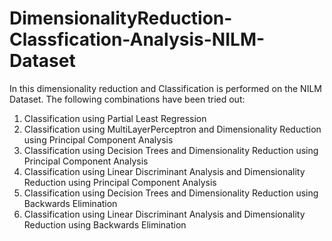 # DimensionalityReduction-Classfication-Analysis-NILM-Dataset
In this dimensionality reduction and Classification is performed on the NILM Dataset. The following combinations have been tried out:

1) Classification using Partial Least Regression
2) Classification using MultiLayerPerceptron and Dimensionality Reduction using Principal Component Analysis
3) Classification using Decision Trees and Dimensionality Reduction using Principal Component Analysis
4) Classification using Linear Discriminant Analysis and Dimensionality Reduction using Principal Component Analysis
5) Classification using Decision Trees and Dimensionality Reduction using Backwards Elimination
6) Classification using Linear Discriminant Analysis and Dimensionality Reduction using Backwards Elimination
